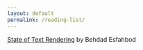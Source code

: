 ```yaml
---
layout: default
permalink: /reading-list/
---
```


[State of Text Rendering](http://behdad.org/text/) by Behdad Esfahbod
